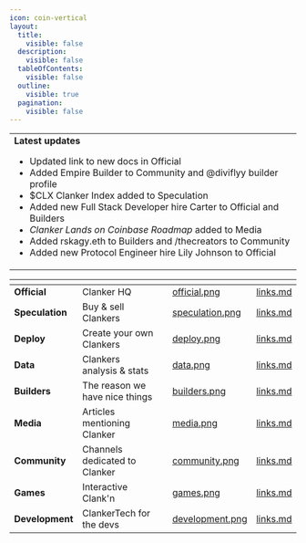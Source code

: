 ```yaml
---
icon: coin-vertical
layout:
  title:
    visible: false
  description:
    visible: false
  tableOfContents:
    visible: false
  outline:
    visible: true
  pagination:
    visible: false
---
```


<table data-full-width="true">
    <tbody>
        <tr>
            <td>
                <strong>Latest updates</strong>
                <ul>
                <li>Updated link to new docs in Official</li>
                <li>Added Empire Builder to Community and @diviflyy builder profile</li>
                <li>$CLX Clanker Index added to Speculation</li>
                <li>Added new Full Stack Developer hire Carter to Official and Builders</li>
                <li><em>Clanker Lands on Coinbase Roadmap</em> added to Media</li>
                <li>Added rskagy.eth to Builders and /thecreators to Community</li>
                <li>Added new Protocol Engineer hire Lily Johnson to Official</li>
                </ul>
            </td>
        </tr>
    </tbody>
</table>

<table data-view="cards" data-full-width="true">
    <thead>
        <tr>
            <th></th>
            <th></th>
            <th></th>
            <th data-hidden data-card-cover data-type="files"></th>
            <th data-hidden data-card-target data-type="content-ref"></th>
        </tr>
    </thead>
    <tbody>
        <tr>
            <td><strong>Official</strong></td>
            <td>Clanker HQ</td>
            <td></td>
            <td><a href=".gitbook/assets/official.png">official.png</a></td>
            <td><a href="official/links.md">links.md</a></td>
        </tr>
        <tr>
            <td><strong>Speculation</strong></td>
            <td>Buy &#x26; sell Clankers</td>
            <td></td>
            <td>
                <a href=".gitbook/assets/speculation.png">speculation.png</a>
            </td>
            <td><a href="speculation/links.md">links.md</a></td>
        </tr>
        <tr>
            <td><strong>Deploy</strong></td>
            <td>Create your own Clankers</td>
            <td></td>
            <td><a href=".gitbook/assets/deploy.png">deploy.png</a></td>
            <td><a href="deploy/links.md">links.md</a></td>
        </tr>
        <tr>
            <td><strong>Data</strong></td>
            <td>Clankers analysis &#x26; stats</td>
            <td></td>
            <td><a href=".gitbook/assets/data.png">data.png</a></td>
            <td><a href="data/links.md">links.md</a></td>
        </tr>
        <tr>
            <td><strong>Builders</strong></td>
            <td>The reason we have nice things</td>
            <td></td>
            <td><a href=".gitbook/assets/builders.png">builders.png</a></td>
            <td><a href="builders/links.md">links.md</a></td>
        </tr>
        <tr>
            <td><strong>Media</strong></td>
            <td>Articles mentioning Clanker</td>
            <td></td>
            <td><a href=".gitbook/assets/media.png">media.png</a></td>
            <td><a href="media/links.md">links.md</a></td>
        </tr>
        <tr>
            <td><strong>Community</strong></td>
            <td>Channels dedicated to Clanker</td>
            <td></td>
            <td><a href=".gitbook/assets/community.png">community.png</a></td>
            <td><a href="community/links.md">links.md</a></td>
        </tr>
        <tr>
            <td><strong>Games</strong></td>
            <td>Interactive Clank'n</td>
            <td></td>
            <td><a href=".gitbook/assets/games.png">games.png</a></td>
            <td><a href="games/links.md">links.md</a></td>
        </tr>
        <tr>
            <td><strong>Development</strong></td>
            <td>ClankerTech for the devs</td>
            <td></td>
            <td>
                <a href=".gitbook/assets/development.png">development.png</a>
            </td>
            <td><a href="development/links.md">links.md</a></td>
        </tr>
    </tbody>
</table>
